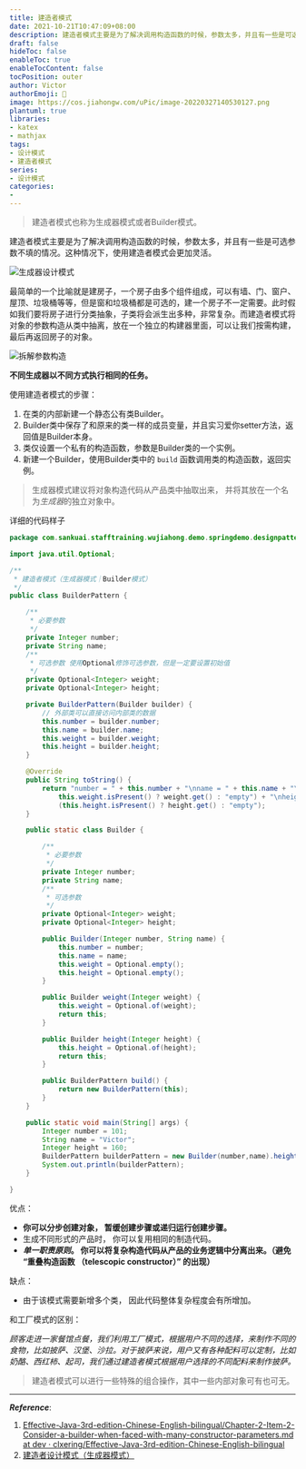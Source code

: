 ```yaml
---
title: 建造者模式
date: 2021-10-21T10:47:09+08:00
description: 建造者模式主要是为了解决调用构造函数的时候，参数太多，并且有一些是可选参数不填的情况。这种情况下，使用建造者模式会更加灵活.
draft: false
hideToc: false
enableToc: true
enableTocContent: false
tocPosition: outer
author: Victor
authorEmoji: 👻
image: https://cos.jiahongw.com/uPic/image-20220327140530127.png
plantuml: true
libraries:
- katex
- mathjax
tags:
- 设计模式
- 建造者模式
series:
- 设计模式
categories:
-
---
```


> 建造者模式也称为生成器模式或者Builder模式。

建造者模式主要是为了解决调用构造函数的时候，参数太多，并且有一些是可选参数不填的情况。这种情况下，使用建造者模式会更加灵活。

![生成器设计模式](https://cos.jiahongw.com/uPic/builder-zh.png)



最简单的一个比喻就是建房子，一个房子由多个组件组成，可以有墙、门、窗户、屋顶、垃圾桶等等，但是窗和垃圾桶都是可选的，建一个房子不一定需要。此时假如我们要将房子进行分类抽象，子类将会派生出多种，非常复杂。而建造者模式将对象的参数构造从类中抽离，放在一个独立的构建器里面，可以让我们按需构建，最后再返回房子的对象。

![拆解参数构造](https://cos.jiahongw.com/uPic/image-20211021110735422.png)

**不同生成器以不同方式执行相同的任务。**



使用建造者模式的步骤：

1. 在类的内部新建一个静态公有类Builder。
2. Builder类中保存了和原来的类一样的成员变量，并且实习爱你setter方法，返回值是Builder本身。
3. 类仅设置一个私有的构造函数，参数是Builder类的一个实例。
4. 新建一个Builder，使用Builder类中的 `build` 函数调用类的构造函数，返回实例。



> 生成器模式建议将对象构造代码从产品类中抽取出来， 并将其放在一个名为*生成器*的独立对象中。



详细的代码样子

```java
package com.sankuai.stafftraining.wujiahong.demo.springdemo.designpattern.creational;

import java.util.Optional;

/**
 * 建造者模式（生成器模式｜Builder模式）
 */
public class BuilderPattern {

    /**
     * 必要参数
     */
    private Integer number;
    private String name;
    /**
     * 可选参数 使用Optional修饰可选参数，但是一定要设置初始值
     */
    private Optional<Integer> weight;
    private Optional<Integer> height;

    private BuilderPattern(Builder builder) {
        // 外部类可以直接访问内部类的数据
        this.number = builder.number;
        this.name = builder.name;
        this.weight = builder.weight;
        this.height = builder.height;
    }

    @Override
    public String toString() {
        return "number = " + this.number + "\nname = " + this.name + "\nweight = " + (
            this.weight.isPresent() ? weight.get() : "empty") + "\nheight = " +
            (this.height.isPresent() ? height.get() : "empty");
    }

    public static class Builder {

        /**
         * 必要参数
         */
        private Integer number;
        private String name;
        /**
         * 可选参数
         */
        private Optional<Integer> weight;
        private Optional<Integer> height;

        public Builder(Integer number, String name) {
            this.number = number;
            this.name = name;
            this.weight = Optional.empty();
            this.height = Optional.empty();
        }

        public Builder weight(Integer weight) {
            this.weight = Optional.of(weight);
            return this;
        }

        public Builder height(Integer height) {
            this.height = Optional.of(height);
            return this;
        }

        public BuilderPattern build() {
            return new BuilderPattern(this);
        }
    }

    public static void main(String[] args) {
        Integer number = 101;
        String name = "Victor";
        Integer height = 160;
        BuilderPattern builderPattern = new Builder(number,name).height(height).build();
        System.out.println(builderPattern);
    }

}
```



优点：

-  **你可以分步创建对象， 暂缓创建步骤或递归运行创建步骤。**
-  生成不同形式的产品时， 你可以复用相同的制造代码。
-  ***单一职责原则*。 你可以将复杂构造代码从产品的业务逻辑中分离出来。（避免 “重叠构造函数 （telescopic constructor）” 的出现）**

缺点：

- 由于该模式需要新增多个类， 因此代码整体复杂程度会有所增加。



和工厂模式的区别：

*顾客走进一家餐馆点餐，我们利用工厂模式，根据用户不同的选择，来制作不同的食物，比如披萨、汉堡、沙拉。对于披萨来说，用户又有各种配料可以定制，比如奶酪、西红柿、起司，我们通过建造者模式根据用户选择的不同配料来制作披萨。*

> 建造者模式可以进行一些特殊的组合操作，其中一些内部对象可有也可无。

---

***Reference***:

1. [Effective-Java-3rd-edition-Chinese-English-bilingual/Chapter-2-Item-2-Consider-a-builder-when-faced-with-many-constructor-parameters.md at dev · clxering/Effective-Java-3rd-edition-Chinese-English-bilingual](https://github.com/clxering/Effective-Java-3rd-edition-Chinese-English-bilingual/blob/dev/Chapter-2/Chapter-2-Item-2-Consider-a-builder-when-faced-with-many-constructor-parameters.md)
2. [建造者设计模式（生成器模式）](https://refactoringguru.cn/design-patterns/builder)

